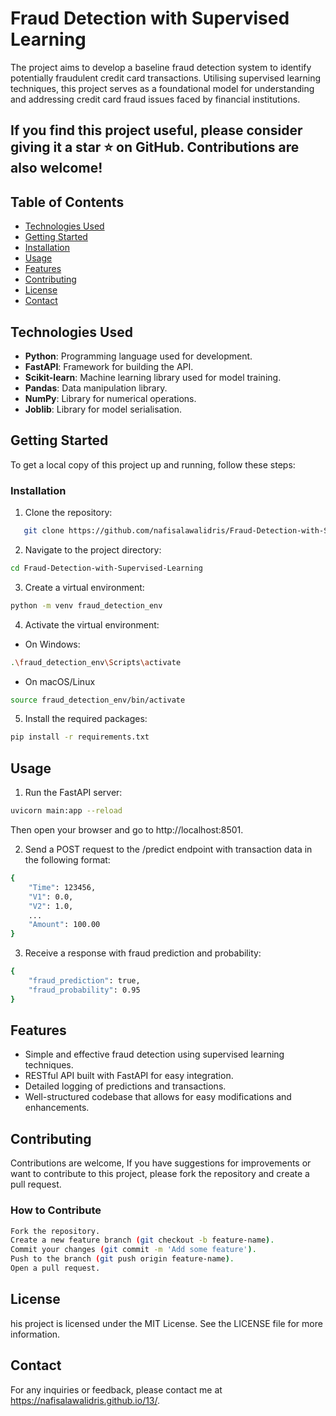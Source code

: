 # **Fraud Detection with Supervised Learning**

The project aims to develop a baseline fraud detection system to identify potentially fraudulent credit card transactions. Utilising supervised learning techniques, this project serves as a foundational model for understanding and addressing credit card fraud issues faced by financial institutions.

## If you find this project useful, please consider giving it a star ⭐ on GitHub. Contributions are also welcome!

## **Table of Contents**

- [Technologies Used](#technologies-used)
- [Getting Started](#getting-started)
- [Installation](#installation)
- [Usage](#usage)
- [Features](#features)
- [Contributing](#contributing)
- [License](#license)
- [Contact](#contact)

## **Technologies Used**

- **Python**: Programming language used for development.
- **FastAPI**: Framework for building the API.
- **Scikit-learn**: Machine learning library used for model training.
- **Pandas**: Data manipulation library.
- **NumPy**: Library for numerical operations.
- **Joblib**: Library for model serialisation.

## **Getting Started**

To get a local copy of this project up and running, follow these steps:

### **Installation**

1. Clone the repository:
```bash
   git clone https://github.com/nafisalawalidris/Fraud-Detection-with-Supervised-Learning.git
```

2. Navigate to the project directory:
```bash
cd Fraud-Detection-with-Supervised-Learning
```

3. Create a virtual environment:
```bash
python -m venv fraud_detection_env
```

4. Activate the virtual environment:
- On Windows:
```bash
.\fraud_detection_env\Scripts\activate
```
- On macOS/Linux
```bash
source fraud_detection_env/bin/activate
```

5. Install the required packages:
```bash
pip install -r requirements.txt
```

## **Usage**
1. Run the FastAPI server:
```bash
uvicorn main:app --reload
```
Then open your browser and go to http://localhost:8501.

2. Send a POST request to the /predict endpoint with transaction data in the following format:
```bash
{
    "Time": 123456,
    "V1": 0.0,
    "V2": 1.0,
    ...
    "Amount": 100.00
}
```
3. Receive a response with fraud prediction and probability:
```bash
{
    "fraud_prediction": true,
    "fraud_probability": 0.95
}
```

## **Features**
- Simple and effective fraud detection using supervised learning techniques.
- RESTful API built with FastAPI for easy integration.
- Detailed logging of predictions and transactions.
- Well-structured codebase that allows for easy modifications and enhancements.

## **Contributing**
Contributions are welcome, If you have suggestions for improvements or want to contribute to this project, please fork the repository and create a pull request.

### **How to Contribute**
```bash
Fork the repository.
Create a new feature branch (git checkout -b feature-name).
Commit your changes (git commit -m 'Add some feature').
Push to the branch (git push origin feature-name).
Open a pull request.
```

## **License**
his project is licensed under the MIT License. See the LICENSE file for more information.

## **Contact**
For any inquiries or feedback, please contact me at https://nafisalawalidris.github.io/13/.
